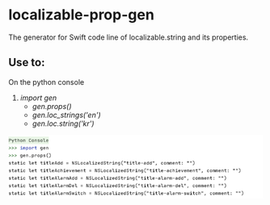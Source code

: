 # localizable-prop-gen
The generator for Swift code line of localizable.string and its properties.

## Use to:
On the python console
1. *import gen*
   * *gen.props()*
   * *gen.loc_strings('en')*
   * *gen.loc.string('kr')*

![usage_example_img](img1.png)